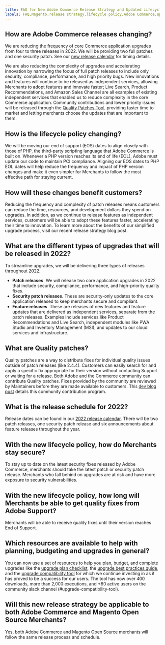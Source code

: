 ```yaml
---
title: FAQ for New Adobe Commerce Release Strategy and Updated Lifecycle Policy
labels: FAQ,Magento,release strategy,lifecycle policy,Adobe Commerce,update
---
```


## How are Adobe Commerce releases changing?
We are reducing the frequency of core Commerce application upgrades from four to three releases in 2022. We will be providing two full patches and one security patch. See our [new release calendar](https://devdocs.magento.com/release/?itm_source=devdocs&itm_medium=search_page&itm_campaign=federated_search&itm_term=schedule) for timing details.

We are also reducing the complexity of upgrades and accelerating innovation by narrowing the focus of full patch releases to include only security, compliance, performance, and high priority bugs. New innovations and features will continue to be released as independent services, allowing Merchants to adopt features and innovate faster; Live Search, Product Recommendations, and Amazon Sales Channel are all examples of existing independent services that enabled us to reduce complexity in the core Commerce application. Community contributions and lower priority issues will be released through the [Quality Patches Tool](https://support.magento.com/hc/en-us/articles/360047139492-Magento-Quality-Patches-released-new-tool-to-self-serve-quality-patches), providing faster time to market and letting merchants choose the updates that are important to them.

## How is the lifecycle policy changing?
We will be moving our end of support (EOS) dates to align closely with those of PHP, the third-party scripting language that Adobe Commerce is built on. Whenever a PHP version reaches its end of life (EOL), Adobe must update our code to maintain PCI compliance. Aligning our EOS dates to PHP EOL dates will help reduce the frequency and impact of PHP version changes and make it even simpler for Merchants to follow the most effective path for staying current.

## How will these changes benefit customers?
Reducing the frequency and complexity of patch releases means customers can reduce the time, resources, and development dollars they spend on upgrades. In addition, as we continue to release features as independent services, customers will be able to adopt these features faster, accelerating their time to innovation. To learn more about the benefits of our simplified upgrade process, visit our recent release strategy blog post.<LINK>

## What are the different types of upgrades that will be released in 2022?
To streamline upgrades, we will be delivering three types of releases throughout 2022.

* **Patch releases**. We will release two core application upgrades in 2022 that include security, compliance, performance, and high-priority quality fixes.
* **Security patch releases**. These are security-only updates to the core application released to keep merchants secure and compliant.
* **Feature releases**. These are releases of new features and feature updates that are delivered as independent services, separate from the patch releases. Examples include services like Product Recommendations and Live Search, independent modules like PWA Studio and Inventory Management (MSI), and updates to our cloud services and infrastructure.

## What are Quality patches?
Quality patches are a way to distribute fixes for individual quality issues outside of patch releases (like 2.4.4). Customers can easily search for and apply a specific fix appropriate for their version without contacting Support or waiting for a release. Both Adobe and the Commerce community can contribute Quality patches. Fixes provided by the community are reviewed by Maintainers before they are made available to customers. This [dev blog post](https://community.magento.com/t5/Magento-DevBlog/New-Delivery-Process-for-Community-Contributions/ba-p/479563) details this community contribution program.

## What is the release schedule for 2022?
Release dates can be found in our [2022 release calendar](https://devdocs.magento.com/release/?itm_source=devdocs&itm_medium=search_page&itm_campaign=federated_search&itm_term=schedule). There will be two patch releases, one security patch release and six announcements about feature releases throughout the year.

## With the new lifecycle policy, how do Merchants stay secure?
To stay up to date on the latest security fixes released by Adobe Commerce, merchants should take the latest patch or security patch release. Merchants who fall behind on upgrades are at risk and have more exposure to security vulnerabilities.

## With the new lifecycle policy, how long will Merchants be able to get quality fixes from Adobe Support?  
Merchants will be able to receive quality fixes until their version reaches End of Support.   

## Which resources are available to help with planning, budgeting and upgrades in general?
You can now use a set of resources to help you plan, budget, and complete upgrades like the [upgrade plan checklist](https://support.magento.com/hc/en-us/articles/360057968951), the [upgrade best practices guide](https://devdocs.magento.com/guides/v2.4/comp-mgr/upgrade-best-practices.html), and the [upgrade compatibility tool](https://devdocs.magento.com/upgrade-compatibility-tool/introduction.html) for which we continue investing in as it has proved to be a success for our users. The tool has now over 400 downloads, more than 2,000 executions, and +80 active users on the community slack channel (#upgrade-compatibility-tool).

## Will this new release strategy be applicable to both Adobe Commerce and Magento Open Source Merchants?  
Yes, both Adobe Commerce and Magento Open Source merchants will follow the same release process and schedule.
